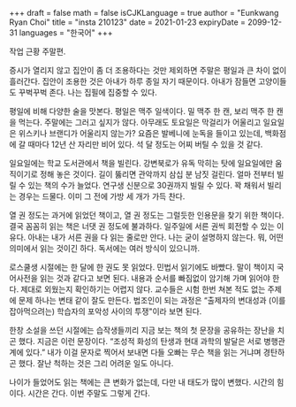 +++
draft = false
math = false
isCJKLanguage = true
author = "Eunkwang Ryan Choi"
title = "insta 210123"
date = 2021-01-23
expiryDate = 2099-12-31
languages = "한국어"
+++

작업 근황 주말편. 

증시가 열리지 않고 집안이 좀 더 조용하다는 것만 제외하면 주말은 평일과 큰 차이 없이 흘러간다. 집안이 조용한 것은 아내가 하루 종일 자기 때문이다. 아내가 잠들면 고양이들도 꾸벅꾸벅 존다. 나는 집필에 집중할 수 있다.

평일에 비해 다양한 술을 맛본다. 평일은 맥주 일색이다. 밀 맥주 한 캔, 보리 맥주 한 캔을 먹는다. 주말에는 그러고 싶지가 않다. 아무래도 토요일은 막걸리가 어울리고 일요일은 위스키나 브랜디가 어울리지 않는가? 요즘은 발베니에 눈독을 들이고 있는데, 백화점에 갈 때마다 12년 산 자리만 비어 있다. 석 달 정도는 어찌 버틸 수 있을 것 같다.

일요일에는 학교 도서관에서 책을 빌린다. 강변북로가 유독 막히는 탓에 일요일에만 움직이기로 정해 놓은 것이다. 길이 뚫리면 관악까지 삼십 분 남짓 걸린다. 얼마 전부터 빌릴 수 있는 책의 수가 늘었다. 연구생 신분으로 30권까지 빌릴 수 있다. 꽉 채워서 빌리는 경우는 드물다. 이미 그 전에 가방 세 개가 가득 찬다.

열 권 정도는 과거에 읽었던 책이고, 열 권 정도는 그럴듯한 인용문을 찾기 위한 책이다. 결국 꼼꼼히 읽는 책은 너댓 권 정도에 불과하다. 일주일에 서른 권씩 회전할 수 있는 이유다. 아내는 내가 서른 권을 다 읽는 줄로만 안다. 나는 굳이 설명하지 않는다. 뭐, 어떤 의미에서 읽는 것이긴 하다. 독서에는 여러 방식이 있으니까.

로스쿨생 시절에는 한 달에 한 권도 못 읽었다. 민법서 읽기에도 바빴다. 말이 책이지 국어사전을 읽는 것과 같다고 보면 된다. 내용과 순서를 빠짐없이 암기해 가며 읽어야 한다. 제대로 외웠는지 확인하기는 어렵지 않다. 교수들은 시험 한번 쳐본 적도 없는 주제에 문제 하나는 변태 같이 잘도 만든다. 법조인이 되는 과정은 “출제자의 변대성과 (이를 잡아먹으려는) 학습자의 포악성 사이의 투쟁"이라 보면 된다.

한창 소설을 쓰던 시절에는 습작생들끼리 지금 보는 책의 첫 문장을 공유하는 장난을 치곤 했다. 지금은 이런 문장이다. “조성적 화성의 탄생과 현대 과학의 발달은 서로 병행관계에 있다.” 내가 이걸 문자로 찍어서 보내면 다들 오빠는 무슨 책을 읽는 거냐며 경탄하곤 했다. 잘난 척하는 것은 그리 어려운 일도 아니다.

나이가 들었어도 읽는 책에는 큰 변화가 없는데, 다만 내 태도가 많이 변했다. 시간의 힘이다. 시간은 간다. 이번 주말도 그렇게 간다. 